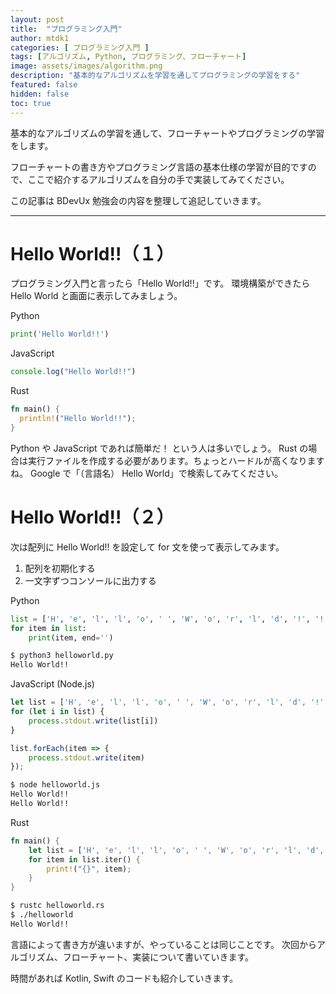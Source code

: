```yaml
---
layout: post
title:  "プログラミング入門"
author: mtdk1
categories: [ プログラミング入門 ]
tags: [アルゴリズム, Python, プログラミング、フローチャート]
image: assets/images/algorithm.png
description: "基本的なアルゴリズムを学習を通してプログラミングの学習をする"
featured: false
hidden: false
toc: true
---
```


基本的なアルゴリズムの学習を通して、フローチャートやプログラミングの学習をします。

フローチャートの書き方やプログラミング言語の基本仕様の学習が目的ですので、ここで紹介するアルゴリズムを自分の手で実装してみてください。

この記事は BDevUx 勉強会の内容を整理して追記していきます。

---
# Hello World!!（１）

プログラミング入門と言ったら「Hello World!!」です。 環境構築ができたら Hello World と画面に表示してみましょう。

Python
```python
print('Hello World!!')
```

JavaScript
```javascript
console.log("Hello World!!")
```

Rust
```rust
fn main() {
  println!("Hello World!!");
}
```

Python や JavaScript であれば簡単だ！ という人は多いでしょう。
Rust の場合は実行ファイルを作成する必要があります。ちょっとハードルが高くなりますね。
Google で「（言語名） Hello World」で検索してみてください。

# Hello World!!（２）

次は配列に Hello World!! を設定して for 文を使って表示してみます。

1. 配列を初期化する
2. 一文字ずつコンソールに出力する

Python
```python
list = ['H', 'e', 'l', 'l', 'o', ' ', 'W', 'o', 'r', 'l', 'd', '!', '!', '\n']
for item in list:
    print(item, end='')
```

```bash
$ python3 helloworld.py
Hello World!!
```


JavaScript (Node.js)
```javascript
let list = ['H', 'e', 'l', 'l', 'o', ' ', 'W', 'o', 'r', 'l', 'd', '!', '!', '\n']
for (let i in list) {
    process.stdout.write(list[i])
}

list.forEach(item => {
    process.stdout.write(item)
});
```

```bash
$ node helloworld.js
Hello World!!
Hello World!!
```

Rust
```rust
fn main() {
    let list = ['H', 'e', 'l', 'l', 'o', ' ', 'W', 'o', 'r', 'l', 'd', '!', '!', '\n'];
	for item in list.iter() {
		print!("{}", item);
	}
}
```

```bash
$ rustc helloworld.rs
$ ./helloworld
Hello World!!
```

言語によって書き方が違いますが、やっていることは同じことです。
次回からアルゴリズム、フローチャート、実装について書いていきます。

時間があれば Kotlin, Swift のコードも紹介していきます。
